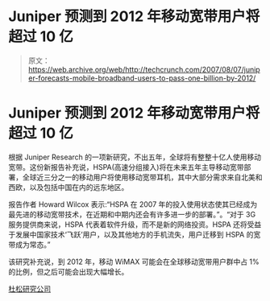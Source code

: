 # Juniper 预测到 2012 年移动宽带用户将超过 10 亿

> 原文：<https://web.archive.org/web/http://techcrunch.com/2007/08/07/juniper-forecasts-mobile-broadband-users-to-pass-one-billion-by-2012/>

# Juniper 预测到 2012 年移动宽带用户将超过 10 亿

根据 Juniper Research 的一项新研究，不出五年，全球将有整整十亿人使用移动宽带。这份新报告补充说，HSPA(高速分组接入)将在未来五年主导移动宽带部署，全球近三分之一的移动用户将使用移动宽带耳机，其中大部分需求来自北美和西欧，以及包括中国在内的远东地区。

报告作者 Howard Wilcox 表示:“HSPA 在 2007 年的投入使用状态使其已经成为最先进的移动宽带技术，在近期和中期内还会有许多进一步的部署。”。“对于 3G 服务提供商来说，HSPA 代表着软件升级，而不是新的网络投资。HSPA 还将受益于发展中国家技术‘飞跃’用户，以及其他地方的手机流失，用户迁移到 HSPA 的宽带成为常态。”

该研究补充说，到 2012 年，移动 WiMAX 可能会在全球移动宽带用户群中占 1%的比例，但之后可能会出现大幅增长。

[杜松研究公司](https://web.archive.org/web/20130628193753/http://www.juniperresearch.com/index.php)